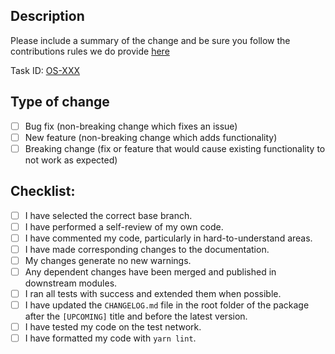 ## Description

Please include a summary of the change and be sure you follow the contributions rules we do provide [here](./CONTRIBUTIONS.md)

Task ID: [OS-XXX]()

## Type of change

<!--- Please delete options that are not relevant. -->

- [ ] Bug fix (non-breaking change which fixes an issue)
- [ ] New feature (non-breaking change which adds functionality)
- [ ] Breaking change (fix or feature that would cause existing functionality to not work as expected)

## Checklist:

- [ ] I have selected the correct base branch.
- [ ] I have performed a self-review of my own code.
- [ ] I have commented my code, particularly in hard-to-understand areas.
- [ ] I have made corresponding changes to the documentation.
- [ ] My changes generate no new warnings.
- [ ] Any dependent changes have been merged and published in downstream modules.
- [ ] I ran all tests with success and extended them when possible.
- [ ] I have updated the `CHANGELOG.md` file in the root folder of the package after the `[UPCOMING]` title and before the latest version.
- [ ] I have tested my code on the test network.
- [ ] I have formatted my code with `yarn lint`.